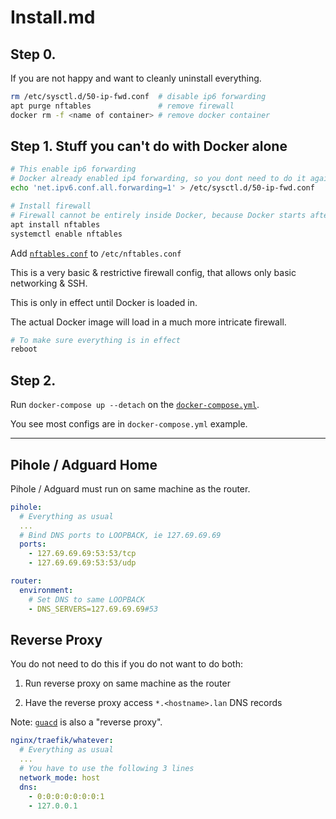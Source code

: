 # Install.md

## Step 0.

If you are not happy and want to cleanly uninstall everything.

```sh
rm /etc/sysctl.d/50-ip-fwd.conf  # disable ip6 forwarding
apt purge nftables               # remove firewall
docker rm -f <name of container> # remove docker container
```

## Step 1. Stuff you can't do with Docker alone

```sh
# This enable ip6 forwarding
# Docker already enabled ip4 forwarding, so you dont need to do it again
echo 'net.ipv6.conf.all.forwarding=1' > /etc/sysctl.d/50-ip-fwd.conf

# Install firewall
# Firewall cannot be entirely inside Docker, because Docker starts after network
apt install nftables
systemctl enable nftables
```

Add [`nftables.conf`](https://github.com/ms-jpq/docker-home-router/tree/whale/install/nftables.conf) to `/etc/nftables.conf`

This is a very basic & restrictive firewall config, that allows only basic networking & SSH.

This is only in effect until Docker is loaded in.

The actual Docker image will load in a much more intricate firewall.

```sh
# To make sure everything is in effect
reboot
```

## Step 2.

Run `docker-compose up --detach` on the [`docker-compose.yml`](https://github.com/ms-jpq/docker-home-router/tree/whale/install/docker-compose.yml).

You see most configs are in `docker-compose.yml` example.

---

## Pihole / Adguard Home

Pihole / Adguard must run on same machine as the router.

```yaml
pihole:
  # Everything as usual
  ...
  # Bind DNS ports to LOOPBACK, ie 127.69.69.69
  ports:
    - 127.69.69.69:53:53/tcp
    - 127.69.69.69:53:53/udp

router:
  environment:
    # Set DNS to same LOOPBACK
    - DNS_SERVERS=127.69.69.69#53
```

## Reverse Proxy

You do not need to do this if you do not want to do both:

1. Run reverse proxy on same machine as the router

2. Have the reverse proxy access `*.<hostname>.lan` DNS records

Note: [`guacd`](https://hub.docker.com/r/guacamole/guacd) is also a "reverse proxy".

```yaml
nginx/traefik/whatever:
  # Everything as usual
  ...
  # You have to use the following 3 lines
  network_mode: host
  dns:
    - 0:0:0:0:0:0:0:1
    - 127.0.0.1
```
